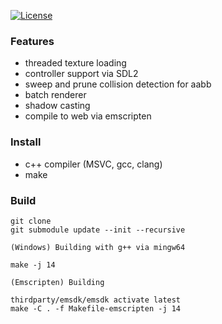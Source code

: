 [![License](https://img.shields.io/badge/License-Apache%202.0-blue.svg)](https://opensource.org/licenses/Apache-2.0)

### Features

- threaded texture loading
- controller support via SDL2
- sweep and prune collision detection for aabb
- batch renderer
- shadow casting
- compile to web via emscripten

### Install

- c++ compiler (MSVC, gcc, clang)
- make

### Build

```
git clone
git submodule update --init --recursive
```

```
(Windows) Building with g++ via mingw64

make -j 14
```

```
(Emscripten) Building

thirdparty/emsdk/emsdk activate latest
make -C . -f Makefile-emscripten -j 14
```

